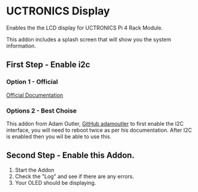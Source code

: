 # UCTRONICS Display

Enables the the LCD display for UCTRONICS Pi 4 Rack Module.

This addon includes a splash screen that will show you the system information.

## First Step  - Enable i2c
### Option 1  - Official
[Official Documentation](https://www.home-assistant.io/common-tasks/os#enable-i2c-with-an-sd-card-reader) 

### Options 2 - Best Choise
This addon from Adam Outler, [GitHub adamoutler](https://github.com/adamoutler/HassOSConfigurator/tree/main/Pi4EnableI2C) to first enable the I2C interface, you will need to reboot twice as per his documentation. After I2C is enabled then you wil be able to use this. 

## Second Step - Enable this Addon.
1. Start the Addon
2. Check the "Log" and see if there are any errors.
3. Your OLED should be displaying.
